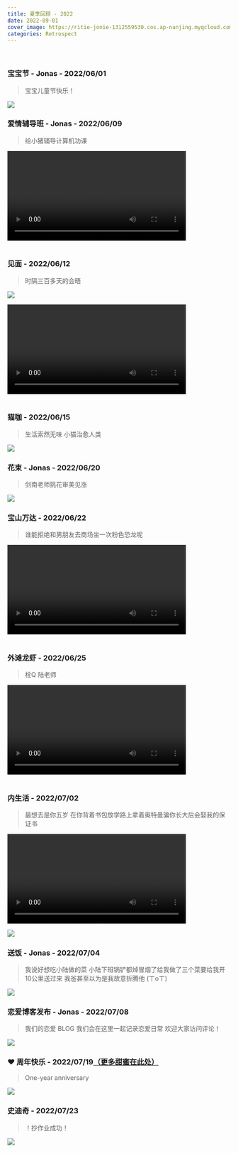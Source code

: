 ```yaml
---
title: 夏季回顾 - 2022
date: 2022-09-01
cover_image: https://ritie-jonie-1312559530.cos.ap-nanjing.myqcloud.com/posts/20220901-cover.jpg
categories: Retrospect
---
```


<br>

### 宝宝节 - Jonas - 2022/06/01
<blockquote>
    <p>宝宝儿童节快乐！</p>
</blockquote>

![](https://ritie-jonie-1312559530.cos.ap-nanjing.myqcloud.com/posts/20220901-01.jpg)
<br>

### 爱情辅导班 - Jonas - 2022/06/09
<blockquote>
    <p>给小猪辅导计算机功课</p>
</blockquote>

<div class="container">
    <video width="80%" controls="controls" src="https://ritie-jonie-1312559530.cos.ap-nanjing.myqcloud.com/posts/20220901-02.mp4" type="video/mp4">
    </video>
</div>
<br>

### 见面 - 2022/06/12
<blockquote>
    <p>时隔三百多天的会晤</p>
</blockquote>

![](https://ritie-jonie-1312559530.cos.ap-nanjing.myqcloud.com/posts/20220901-03.jpg)
<div class="container">
    <video width="80%" controls="controls" src="https://ritie-jonie-1312559530.cos.ap-nanjing.myqcloud.com/posts/20220901-04.mp4" type="video/mp4">
    </video>
</div>
<br>

### 猫咖 - 2022/06/15
<blockquote>
    <p>生活索然无味 小猫治愈人类</p>
</blockquote>

![](https://ritie-jonie-1312559530.cos.ap-nanjing.myqcloud.com/posts/20220901-05.jpg)
<br>

### 花束 - Jonas - 2022/06/20
<blockquote>
    <p>剑南老师挑花审美见涨</p>
</blockquote>

![](https://ritie-jonie-1312559530.cos.ap-nanjing.myqcloud.com/posts/20220901-06.jpg)
<br>

### 宝山万达 - 2022/06/22
<blockquote>
    <p>谁能拒绝和男朋友去商场坐一次粉色恐龙呢</p>
</blockquote>

<div class="container">
    <video width="80%" controls="controls" src="https://ritie-jonie-1312559530.cos.ap-nanjing.myqcloud.com/posts/20220901-07.mp4" type="video/mp4">
    </video>
</div>
<br>

### 外滩龙虾 - 2022/06/25
<blockquote>
    <p>栓Q 陆老师</p>
</blockquote>

<div class="container">
    <video width="80%" controls="controls" src="https://ritie-jonie-1312559530.cos.ap-nanjing.myqcloud.com/posts/20220901-08.mp4" type="video/mp4">
    </video>
</div>
<br>

### 内生活 - 2022/07/02
<blockquote>
    <p>最想去是你五岁 在你背着书包放学路上拿着奥特曼骗你长大后会娶我的保证书</p>
</blockquote>

<div class="container">
    <video width="80%" controls="controls" src="https://ritie-jonie-1312559530.cos.ap-nanjing.myqcloud.com/posts/20220901-09.mp4" type="video/mp4">
    </video>
</div>

![](https://ritie-jonie-1312559530.cos.ap-nanjing.myqcloud.com/posts/20220901-10.jpg)
<br>

### 送饭 - Jonas - 2022/07/04
<blockquote>
    <p>我说好想吃小陆做的菜 小陆下班锅铲都焯冒烟了给我做了三个菜要给我开10公里送过来 我爸甚至以为是我故意折腾他 (ㄒoㄒ)</p>
</blockquote>

![](https://ritie-jonie-1312559530.cos.ap-nanjing.myqcloud.com/posts/20220901-11.jpg)
<br>

### 恋爱博客发布 - Jonas - 2022/07/08
<blockquote>
    <p>我们的恋爱 BLOG 我们会在这里一起记录恋爱日常 欢迎大家访问评论！</p>
</blockquote>

![](https://ritie-jonie-1312559530.cos.ap-nanjing.myqcloud.com/posts/20220901-12.jpg)
<br>

### ❤ 周年快乐 - 2022/07/19[（更多甜蜜在此处）](https://ritie-jonie.xyz/2022/07/19/ceremony-1year/)
<blockquote>
    <p>One-year anniversary</p>
</blockquote>

![](https://ritie-jonie-1312559530.cos.ap-nanjing.myqcloud.com/posts/20220901-13.jpg)
<br>

### 史迪奇 - 2022/07/23
<blockquote>
    <p>！抄作业成功！</p>
</blockquote>

![](https://ritie-jonie-1312559530.cos.ap-nanjing.myqcloud.com/posts/20220901-14.jpg)
<br>